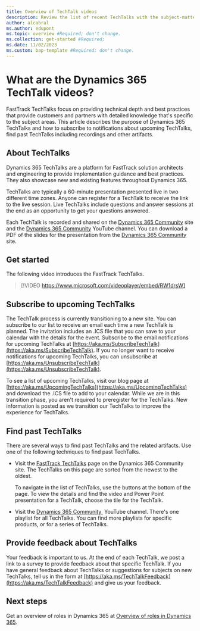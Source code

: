```yaml
---
title: Overview of TechTalk videos  
description: Review the list of recent TechTalks with the subject-matter experts from the FastTrack team for Dynamics 365.
author: alcabral
ms.author: edupont
ms.topic: overview #Required; don't change.
ms.collection: get-started #Required; 
ms.date: 11/02/2023
ms.custom: bap-template #Required; don't change.
---
```


# What are the Dynamics 365 TechTalk videos?

FastTrack TechTalks focus on providing technical depth and best practices that provide customers and partners with detailed knowledge that's specific to the subject areas. This article describes the purpose of Dynamics 365 TechTalks and how to subscribe to notifications about upcoming TechTalks, find past TechTalks including recordings and other artifacts.

## About TechTalks

Dynamics 365 TechTalks are a platform for FastTrack solution architects and engineering to provide implementation guidance and best ​​​​​​​practices. They also showcase new and existing features throughout Dynamics 365. 

TechTalks are typically a 60-minute presentation presented live in two different time zones. Anyone can register for a TechTalk to receive the link to the live session. Live TechTalks include questions and answer sessions at the end as an opportunity to get your questions answered.

Each TechTalk is recorded and shared on the [Dynamics 365 Community](https://community.dynamics.com/blogs/?blogid=e624b369-bfb9-4c57-8f1b-b3656ac91f5a) site and the [Dynamics 365 Community](https://www.youtube.com/%40MSD365Community/featured) YouTube channel. You can download a PDF of the slides for the presentation from the [Dynamics 365 Community](https://community.dynamics.com/blogs/?blogid=e624b369-bfb9-4c57-8f1b-b3656ac91f5a) site.  

## Get started

The following video introduces the FastTrack TechTalks.

> [!VIDEO https://www.microsoft.com/videoplayer/embed/RW1drsW]

## Subscribe to upcoming TechTalks

The TechTalk process is currently transitioning to a new site. You can subscribe to our list to receive an email each time a new TechTalk is planned. The invitation includes an .ICS file that you can save to your calendar with the details for the event. Subscribe to the email notifications for upcoming TechTalks at [https://aka.ms/SubscribeTechTalk](https://aka.ms/SubscribeTechTalk). If you no longer want to receive notifications for upcoming TechTalks, you can unsubscribe at [https://aka.ms/UnsubscribeTechTalk](https://aka.ms/UnsubscribeTechTalk).

To see a list of upcoming TechTalks, visit our blog page at [https://aka.ms/UpcomingTechTalks](https://aka.ms/UpcomingTechTalks) and download the .ICS file to add to your calendar. While we are in this transition phase, you aren't required to preregister for the TechTalks. New information is posted as we transition our TechTalks to improve the experience for TechTalks.

## Find past TechTalks

There are several ways to find past TechTalks and the related artifacts. Use one of the following techniques to find past TechTalks.

- Visit the [FastTrack TechTalks](https://community.dynamics.com/blogs/?blogid=e624b369-bfb9-4c57-8f1b-b3656ac91f5a&groupid=fe7f279c-2848-4109-9139-26dad32a1ce2) page on the Dynamics 365 Community site. The TechTalks on this page are sorted from the newest to the oldest.  

  To navigate in the list of TechTalks, use the buttons at the bottom of the page. To view the details and find the video and Power Point presentation for a TechTalk, choose the tile for the TechTalk.  
- Visit the [Dynamics 365 Community ](https://www.youtube.com/%40MSD365Community/featured) YouTube channel. There's one playlist for all TechTalks. You can find more playlists for specific products, or for a series of TechTalks.  

## Provide feedback about TechTalks

Your feedback is important to us. At the end of each TechTalk, we post a link to a survey to provide feedback about that specific TechTalk. If you have general feedback about TechTalks or suggestions for subjects on new TechTalks, tell us in the form at [https://aka.ms/TechTalkFeedback](https://aka.ms/TechTalkFeedback) and give us your feedback.  

## Next steps

Get an overview of roles in Dynamics 365 at [Overview of roles in Dynamics 365](overview.md).  
